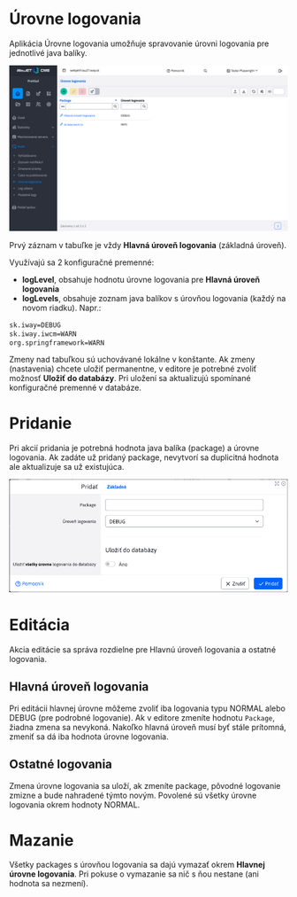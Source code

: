 # Úrovne logovania

Aplikácia Úrovne logovania umožňuje spravovanie úrovni logovania pre jednotlivé java balíky.

![](audit-log-levels-datatable.png)

Prvý záznam v tabuľke je vždy **Hlavná úroveň logovania** (základná úroveň).

Využívajú sa 2 konfiguračné premenné:

- **logLevel**, obsahuje hodnotu úrovne logovania pre **Hlavná úroveň logovania**
- **logLevels**, obsahuje zoznam java balíkov s úrovňou logovania (každý na novom riadku). Napr.:

```
sk.iway=DEBUG
sk.iway.iwcm=WARN
org.springframework=WARN
```

Zmeny nad tabuľkou sú uchovávané lokálne v konštante. Ak zmeny (nastavenia) chcete uložiť permanentne, v editore je potrebné zvoliť možnosť **Uložiť do databázy**. Pri uložení sa aktualizujú spomínané konfiguračné premenné v databáze.

# Pridanie

Pri akcií pridania je potrebná hodnota java balíka (package) a úrovne logovania. Ak zadáte už pridaný package, nevytvorí sa duplicitná hodnota ale aktualizuje sa už existujúca.

![](audit-log-levels-editor.png)

# Editácia

Akcia editácie sa správa rozdielne pre Hlavnú úroveň logovania a ostatné logovania.

## Hlavná úroveň logovania

Pri editácii hlavnej úrovne môžeme zvoliť iba logovania typu NORMAL alebo DEBUG (pre podrobné logovanie). Ak v editore zmeníte hodnotu `Package`, žiadna zmena sa nevykoná. Nakoľko hlavná úroveň musí byť stále prítomná, zmeniť sa dá iba hodnota úrovne logovania.

## Ostatné logovania

Zmena úrovne logovania sa uloží, ak zmeníte package, pôvodné logovanie zmizne a bude nahradené týmto novým. Povolené sú všetky úrovne logovania okrem hodnoty NORMAL.

# Mazanie

Všetky packages s úrovňou logovania sa dajú vymazať okrem **Hlavnej úrovne logovania**. Pri pokuse o vymazanie sa nič s ňou nestane (ani hodnota sa nezmení).